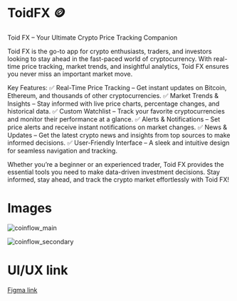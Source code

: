 # ToidFX 🪙

Toid FX – Your Ultimate Crypto Price Tracking Companion

Toid FX is the go-to app for crypto enthusiasts, traders, and investors looking to stay ahead in the fast-paced world of cryptocurrency. With real-time price tracking, market trends, and insightful analytics, Toid FX ensures you never miss an important market move.

Key Features:
✅ Real-Time Price Tracking – Get instant updates on Bitcoin, Ethereum, and thousands of other cryptocurrencies.
✅ Market Trends & Insights – Stay informed with live price charts, percentage changes, and historical data.
✅ Custom Watchlist – Track your favorite cryptocurrencies and monitor their performance at a glance.
✅ Alerts & Notifications – Set price alerts and receive instant notifications on market changes.
✅ News & Updates – Get the latest crypto news and insights from top sources to make informed decisions.
✅ User-Friendly Interface – A sleek and intuitive design for seamless navigation and tracking.

Whether you’re a beginner or an experienced trader, Toid FX provides the essential tools you need to make data-driven investment decisions. Stay informed, stay ahead, and track the crypto market effortlessly with Toid FX!

# Images

![coinflow_main](https://github.com/swastik-bose007/CoinFlow/assets/98341839/6ba29f3a-18b8-4be9-a333-c083f5e34dd8)

![coinflow_secondary](https://github.com/swastik-bose007/CoinFlow/assets/98341839/5e5e629a-b047-4faa-a86d-6334c5d6349f)




# UI/UX link

<a href="https://www.figma.com/file/R9J77BB7HiYlFGnRzhjr08/coinflow?type=design&node-id=0%3A1&mode=design&t=WjhuNbIYlMl9DZxe-1">Figma link</a>

